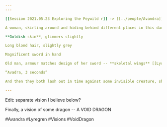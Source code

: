 ```yaml
---
---

[[Session 2021.05.23 Exploring the Feywild r]] -> [[../people/Avandra]] | 2022-01-18

A woman, skirting around and hiding behind different places in this darkness

**Goldish skin**, glimmers slightly

Long blond hair, slightly grey

Magnificent sword in hand

Old man, armour matches design of her sword -- **skeletal wings** [[Lyregren]]

“Avadra, 3 seconds”

And then they both lash out in time against some invisible creature, shifting in the darkness, incorporeal

---
```

Edit: separate vision I believe below?

Finally, a vision of some dragon -- A VOID DRAGON

#Avandra #Lyregren #Visions #VoidDragon 